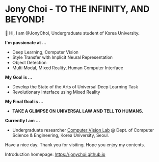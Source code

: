 # Jony Choi - TO THE INFINITY, AND BEYOND!


👋 Hi, I am @JonyChoi, Undergraduate student of Korea University.

**I'm passionate at ...**

- Deep Learning, Computer Vision
- Style Transfer with Implicit Neural Representation
- Object Detection
- Multi Modal, Mixed Reality, Human Computer Interface

**My Goal is ...**

- Develop the State of the Arts of Universal Deep Learning Task
- Revolutionary Interface using Mixed Reality

**My Final Goal is ...** 
- **TAKE A GLIMPSE ON UNIVERSAL LAW AND TELL TO HUMANS.**

**Currently I am ...**

- Undergraduate researcher [Computer Vision Lab](https://cvlab.korea.ac.kr/) @ Dept. of Computer Science & Engineering, Korea University, Seoul.

Have a nice day. Thank you for visiting. Hope you enjoy my contents.

Introduction homepage: https://jonychoi.github.io
